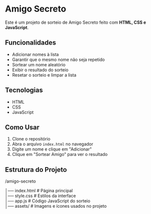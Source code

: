 # Amigo Secreto  

Este é um projeto de sorteio de Amigo Secreto feito com **HTML, CSS e JavaScript**.  

## Funcionalidades  

- Adicionar nomes à lista  
- Garantir que o mesmo nome não seja repetido  
- Sortear um nome aleatório  
- Exibir o resultado do sorteio  
- Resetar o sorteio e limpar a lista  

## Tecnologias  

- HTML  
- CSS  
- JavaScript  

## Como Usar 

1. Clone o repositório
2. Abra o arquivo `index.html` no navegador  
3. Digite um nome e clique em "Adicionar"  
4. Clique em "Sortear Amigo" para ver o resultado  

## Estrutura do Projeto  

/amigo-secreto

│── index.html      # Página principal  
│── style.css       # Estilos da interface  
│── app.js          # Código JavaScript do sorteio  
│── assets/         # Imagens e ícones usados no projeto  
